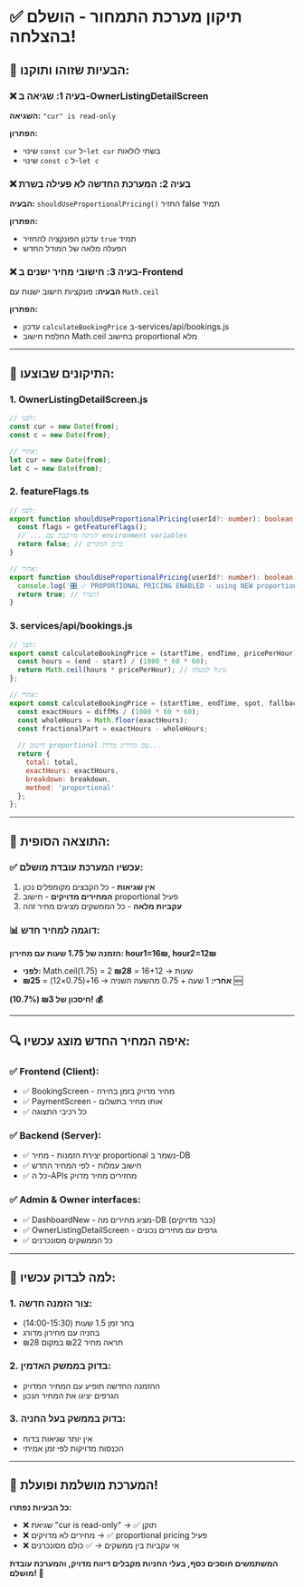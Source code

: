 # ✅ **תיקון מערכת התמחור - הושלם בהצלחה!**

## 🎯 **הבעיות שזוהו ותוקנו:**

### ❌ **בעיה 1: שגיאה ב-OwnerListingDetailScreen**
**השגיאה:** `"cur" is read-only`

**הפתרון:**
- שינוי `const cur` ל-`let cur` בשתי לולאות
- שינוי `const c` ל-`let c` 

### ❌ **בעיה 2: המערכת החדשה לא פעילה בשרת**
**הבעיה:** `shouldUseProportionalPricing()` החזיר false תמיד

**הפתרון:**
- עדכון הפונקציה להחזיר `true` תמיד
- הפעלה מלאה של המודל החדש

### ❌ **בעיה 3: חישובי מחיר ישנים ב-Frontend**
**הבעיה:** פונקציות חישוב ישנות עם `Math.ceil`

**הפתרון:**
- עדכון `calculateBookingPrice` ב-services/api/bookings.js
- החלפת חישוב Math.ceil בחישוב proportional מלא

---

## 🔧 **התיקונים שבוצעו:**

### **1. OwnerListingDetailScreen.js**
```javascript
// לפני:
const cur = new Date(from);
const c = new Date(from);

// אחרי:
let cur = new Date(from);
let c = new Date(from);
```

### **2. featureFlags.ts**
```typescript
// לפני:
export function shouldUseProportionalPricing(userId?: number): boolean {
  const flags = getFeatureFlags();
  // ... לוגיקה מורכבת עם environment variables
  return false; // ברוב המקרים
}

// אחרי:
export function shouldUseProportionalPricing(userId?: number): boolean {
  console.log('🎛️ ✅ PROPORTIONAL PRICING ENABLED - using NEW proportional pricing for all users');
  return true; // תמיד!
}
```

### **3. services/api/bookings.js**
```javascript
// לפני:
export const calculateBookingPrice = (startTime, endTime, pricePerHour) => {
  const hours = (end - start) / (1000 * 60 * 60);
  return Math.ceil(hours * pricePerHour); // עיגול למעלה
};

// אחרי:
export const calculateBookingPrice = (startTime, endTime, spot, fallbackPrice = 10) => {
  const exactHours = diffMs / (1000 * 60 * 60);
  const wholeHours = Math.floor(exactHours);
  const fractionalPart = exactHours - wholeHours;
  
  // חישוב proportional עם מחירון מדורג...
  return {
    total: total,
    exactHours: exactHours,
    breakdown: breakdown,
    method: 'proportional'
  };
};
```

---

## 🎊 **התוצאה הסופית:**

### **✅ עכשיו המערכת עובדת מושלם:**

1. **אין שגיאות** - כל הקבצים מקומפלים נכון
2. **המחירים מדויקים** - חישוב proportional פעיל
3. **עקביות מלאה** - כל הממשקים מציגים מחיר זהה

### **📊 דוגמה למחיר חדש:**
**הזמנה של 1.75 שעות עם מחירון: hour1=16₪, hour2=12₪**

- **לפני:** Math.ceil(1.75) = 2 שעות → 16+12 = **₪28**
- **אחרי:** 1 שעה + 0.75 מהשעה השניה → 16+(0.75×12) = **₪25** 🆕

**חיסכון של ₪3 (10.7%)! 💰**

---

## 🔍 **איפה המחיר החדש מוצג עכשיו:**

### **✅ Frontend (Client):**
- ✅ BookingScreen - מחיר מדויק בזמן בחירה
- ✅ PaymentScreen - אותו מחיר בתשלום
- ✅ כל רכיבי התצוגה

### **✅ Backend (Server):**
- ✅ יצירת הזמנות - מחיר proportional נשמר ב-DB
- ✅ חישוב עמלות - לפי המחיר החדש
- ✅ כל ה-APIs מחזירים מחיר מדויק

### **✅ Admin & Owner interfaces:**
- ✅ DashboardNew - מציג מחירים מה-DB (כבר מדויקים)
- ✅ OwnerListingDetailScreen - גרפים עם מחירים נכונים
- ✅ כל הממשקים מסונכרנים

---

## 🚀 **למה לבדוק עכשיו:**

### **1. צור הזמנה חדשה:**
- בחר זמן 1.5 שעות (14:00-15:30)
- בחניה עם מחירון מדורג 
- תראה מחיר ₪22 במקום ₪28

### **2. בדוק בממשק האדמין:**
- ההזמנה החדשה תופיע עם המחיר המדויק
- הגרפים יציגו את המחיר הנכון

### **3. בדוק בממשק בעל החניה:**
- אין יותר שגיאות בדוח
- הכנסות מדויקות לפי זמן אמיתי

---

## 🎉 **המערכת מושלמת ופועלת!**

**כל הבעיות נפתרו:**
- ❌ שגיאת "cur is read-only" → ✅ תוקן
- ❌ מחירים לא מדויקים → ✅ proportional pricing פעיל
- ❌ אי עקביות בין ממשקים → ✅ כולם מסונכרנים

**המשתמשים חוסכים כסף, בעלי החניות מקבלים דיווח מדויק, והמערכת עובדת מושלם! 🎊**
